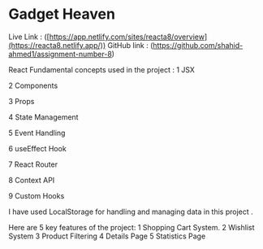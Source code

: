 # Gadget Heaven

 Live Link : ([https://app.netlify.com/sites/reacta8/overview](https://reacta8.netlify.app/))
 GitHub link : (https://github.com/shahid-ahmed1/assignment-number-8) 

 React Fundamental concepts used in the project :
 1 JSX 
 
 2 Components 
 
 3 Props 
 
 4 State Management 
 
 5 Event Handling 
 
 6 useEffect Hook 
 
 7 React Router 
 
 8 Context API 
 
 9 Custom Hooks 
 

 I have used LocalStorage for handling and managing data in this project .

 Here are 5 key features of the project:
  1 Shopping Cart System.
  2 Wishlist System 
  3 Product Filtering
  4 Details Page
  5 Statistics Page
 
 

